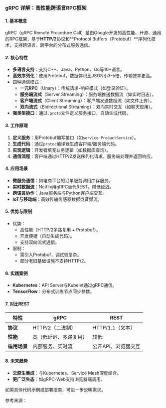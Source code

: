 ### **gRPC 详解：高性能跨语言RPC框架**

#### **1. 基本概念**

gRPC（gRPC Remote Procedure Call）是由Google开发的高性能、开源、通用的RPC框架，基于**HTTP/2**协议和**Protocol Buffers（Protobuf）**序列化技术，支持跨语言、跨平台的分布式服务通信。

#### **2. 核心特性**

- **多语言支持**：支持C++、Java、Python、Go等10+语言。
- **高效序列化**：使用Protobuf，数据体积比JSON小3-5倍，传输效率更高。
- 四种通信模式：
  - **一元RPC**（Unary）：传统请求-响应模式（如登录验证）。
  - **服务端流式**（Server Streaming）：服务端推送数据流（如实时日志）。
  - **客户端流式**（Client Streaming）：客户端发送数据流（如文件上传）。
  - **双向流式**（Bidirectional Streaming）：双向实时交互（如聊天应用）。
- **强类型接口**：通过`.proto`文件定义服务接口，自动生成代码。

#### **3. 工作原理**

1. **定义服务**：用Protobuf编写接口（如`service ProductService`）。
2. **生成代码**：通过`protoc`编译器生成客户端/服务端代码。
3. **实现逻辑**：开发者填充业务逻辑（如数据库查询）。
4. **通信流程**：客户端通过HTTP/2发送序列化请求，服务端处理并返回响应。

#### **4. 应用场景**

- **微服务通信**：如电商平台的订单服务调用库存服务。
- **实时数据流**：Netflix用gRPC替代REST，降低延迟。
- **跨语言协作**：Java服务端与Python客户端交互。
- **IoT与移动端**：高效传输传感器数据或音频流。

#### **5. 优势与限制**

- 优势：
  - 高性能（HTTP/2多路复用 + Protobuf）。
  - 开发便捷（自动生成代码）。
  - 支持双向流式通信。
- 限制：
  - 需引入Protobuf，调试较复杂。
  - 部分老旧基础设施不支持HTTP/2。

#### **6. 实践案例**

- **Kubernetes**：API Server与Kubelet通过gRPC通信。
- **TensorFlow**：分布式训练节点同步参数。

#### **7. 对比REST**

| **特性**     | **gRPC**               | **REST**            |
| ------------ | ---------------------- | ------------------- |
| **协议**     | HTTP/2（二进制）       | HTTP/1.1（文本）    |
| **性能**     | 高（低延迟、多路复用） | 较低                |
| **适用场景** | 内部服务、实时流       | 公开API、浏览器交互 |

#### **8. 未来趋势**

- **云原生集成**：与Kubernetes、Service Mesh深度结合。
- **更广泛生态**：如gRPC-Web支持浏览器端调用。

如需具体代码示例或部署指南，可进一步说明需求。

参考来源：